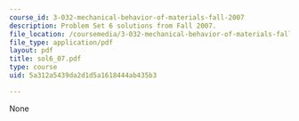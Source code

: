 ```yaml
---
course_id: 3-032-mechanical-behavior-of-materials-fall-2007
description: Problem Set 6 solutions from Fall 2007.
file_location: /coursemedia/3-032-mechanical-behavior-of-materials-fall-2007/5a312a5439da2d1d5a1618444ab435b3_sol6_07.pdf
file_type: application/pdf
layout: pdf
title: sol6_07.pdf
type: course
uid: 5a312a5439da2d1d5a1618444ab435b3

---
```

None